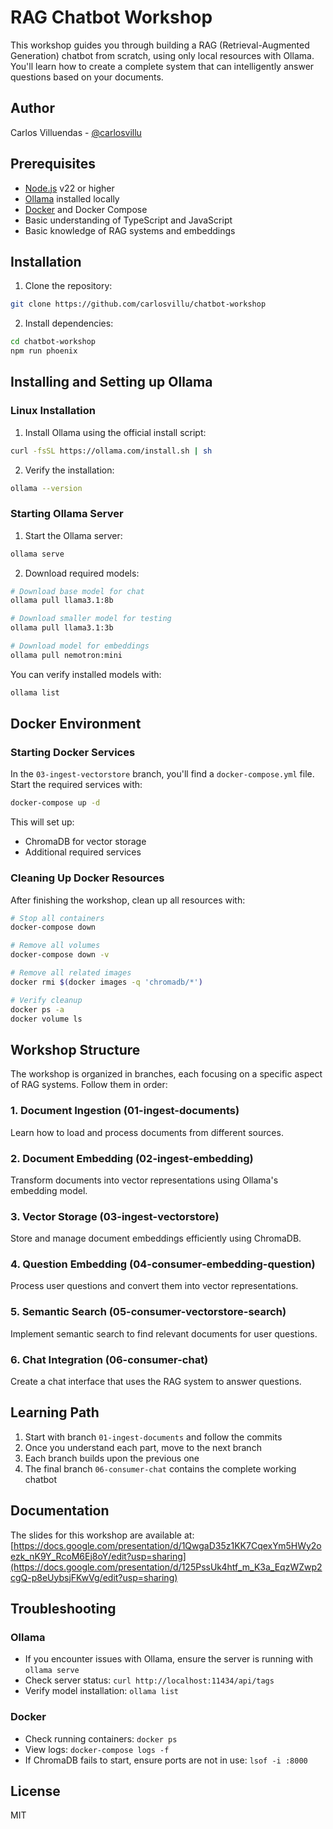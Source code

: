 # RAG Chatbot Workshop

This workshop guides you through building a RAG (Retrieval-Augmented Generation) chatbot from scratch, using only local resources with Ollama. You'll learn how to create a complete system that can intelligently answer questions based on your documents.

## Author
Carlos Villuendas - [@carlosvillu](https://twitter.com/carlosvillu)

## Prerequisites

- [Node.js](https://nodejs.org/) v22 or higher
- [Ollama](https://ollama.ai/) installed locally
- [Docker](https://www.docker.com/) and Docker Compose
- Basic understanding of TypeScript and JavaScript
- Basic knowledge of RAG systems and embeddings

## Installation

1. Clone the repository:
```bash
git clone https://github.com/carlosvillu/chatbot-workshop
```

2. Install dependencies:
```bash
cd chatbot-workshop
npm run phoenix
```

## Installing and Setting up Ollama

### Linux Installation
1. Install Ollama using the official install script:
```bash
curl -fsSL https://ollama.com/install.sh | sh
```

2. Verify the installation:
```bash
ollama --version
```

### Starting Ollama Server

1. Start the Ollama server:
```bash
ollama serve
```

2. Download required models:
```bash
# Download base model for chat
ollama pull llama3.1:8b

# Download smaller model for testing
ollama pull llama3.1:3b

# Download model for embeddings
ollama pull nemotron:mini
```

You can verify installed models with:
```bash
ollama list
```

## Docker Environment

### Starting Docker Services
In the `03-ingest-vectorstore` branch, you'll find a `docker-compose.yml` file. Start the required services with:

```bash
docker-compose up -d
```

This will set up:
- ChromaDB for vector storage
- Additional required services

### Cleaning Up Docker Resources
After finishing the workshop, clean up all resources with:

```bash
# Stop all containers
docker-compose down

# Remove all volumes
docker-compose down -v

# Remove all related images
docker rmi $(docker images -q 'chromadb/*')

# Verify cleanup
docker ps -a
docker volume ls
```

## Workshop Structure

The workshop is organized in branches, each focusing on a specific aspect of RAG systems. Follow them in order:

### 1. Document Ingestion (01-ingest-documents)
Learn how to load and process documents from different sources.

### 2. Document Embedding (02-ingest-embedding)
Transform documents into vector representations using Ollama's embedding model.

### 3. Vector Storage (03-ingest-vectorstore)
Store and manage document embeddings efficiently using ChromaDB.

### 4. Question Embedding (04-consumer-embedding-question)
Process user questions and convert them into vector representations.

### 5. Semantic Search (05-consumer-vectorstore-search)
Implement semantic search to find relevant documents for user questions.

### 6. Chat Integration (06-consumer-chat)
Create a chat interface that uses the RAG system to answer questions.

## Learning Path

1. Start with branch `01-ingest-documents` and follow the commits
2. Once you understand each part, move to the next branch
3. Each branch builds upon the previous one
4. The final branch `06-consumer-chat` contains the complete working chatbot

## Documentation

The slides for this workshop are available at:
[https://docs.google.com/presentation/d/1QwgaD35z1KK7CqexYm5HWy2oezk_nK9Y_RcoM6Ej8oY/edit?usp=sharing](https://docs.google.com/presentation/d/125PssUk4htf_m_K3a_EqzWZwp2cgQ-p8eUybsjFKwVg/edit?usp=sharing)

## Troubleshooting

### Ollama
- If you encounter issues with Ollama, ensure the server is running with `ollama serve`
- Check server status: `curl http://localhost:11434/api/tags`
- Verify model installation: `ollama list`

### Docker
- Check running containers: `docker ps`
- View logs: `docker-compose logs -f`
- If ChromaDB fails to start, ensure ports are not in use: `lsof -i :8000`

## License

MIT
